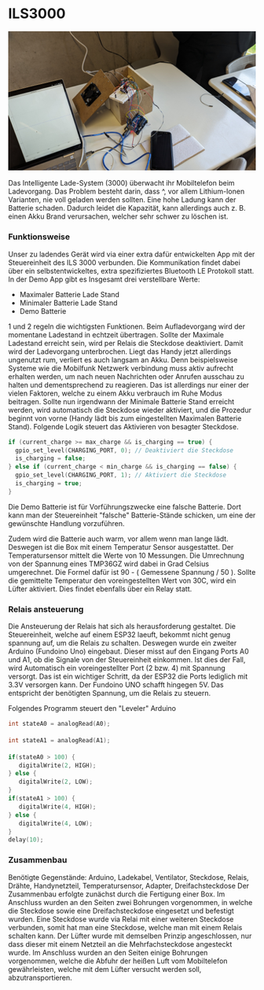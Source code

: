 # ILS3000 

![ILS3000](PXL_20240424_061355041.jpg)

Das Intelligente Lade-System (3000) überwacht ihr Mobiltelefon beim Ladevorgang. Das Problem besteht darin, dass ^, vor allem Lithium-Ionen Varianten, nie voll geladen werden sollten. Eine hohe Ladung kann der Batterie schaden. Dadurch leidet die Kapazität, kann allerdings auch z. B. einen Akku Brand verursachen, welcher sehr schwer zu löschen ist.

### Funktionsweise
Unser zu ladendes Gerät wird via einer extra dafür entwickelten App mit der Steuereinheit des ILS 3000 verbunden. Die Kommunikation findet dabei über ein selbstentwickeltes, extra spezifiziertes Bluetooth LE Protokoll statt. 
In der Demo App gibt es Insgesamt drei verstellbare Werte:
- Maximaler Batterie Lade Stand
- Minimaler Batterie Lade Stand
- Demo Batterie

1 und 2 regeln die wichtigsten Funktionen.
Beim Aufladevorgang wird der momentane Ladestand in echtzeit übertragen. Sollte der Maximale Ladestand erreicht sein, wird per Relais die Steckdose deaktiviert. Damit wird der Ladevorgang unterbrochen. Liegt das Handy jetzt allerdings ungenutzt rum, verliert es auch langsam an Akku. Denn beispielsweise Systeme wie die Mobilfunk Netzwerk verbindung muss aktiv aufrecht erhalten werden, um nach neuen Nachrichten oder Anrufen ausschau zu halten und dementsprechend zu reagieren. Das ist allerdings nur einer der vielen Faktoren, welche zu einem Akku verbrauch im Ruhe Modus beitragen. 
Sollte nun irgendwann der Minimale Batterie Stand erreicht werden, wird automatisch die Steckdose wieder aktiviert, und die Prozedur beginnt von vorne (Handy lädt bis zum eingestellten Maximalen Batterie Stand).
Folgende Logik steuert das Aktivieren von besagter Steckdose.
```c 
if (current_charge >= max_charge && is_charging == true) {
  gpio_set_level(CHARGING_PORT, 0); // Deaktiviert die Steckdose
  is_charging = false;
} else if (current_charge < min_charge && is_charging == false) {
  gpio_set_level(CHARGING_PORT, 1); // Aktiviert die Steckdose
  is_charging = true;
}
```



Die Demo Batterie ist für Vorführungszwecke eine falsche Batterie. Dort kann man der Steuereinheit "falsche" Batterie-Stände schicken, um eine der gewünschte Handlung vorzuführen. 


Zudem wird die Batterie auch warm, vor allem wenn man lange lädt. Deswegen ist die Box mit einem Temperatur Sensor ausgestattet. Der Temperatursensor mittelt die Werte von 10 Messungen. Die Umrechnung von der Spannung eines TMP36GZ wird dabei in Grad Celsius umgerechnet. Die Formel dafür ist 90 - ( Gemessene Spannung / 50 ). Sollte die gemittelte Temperatur den voreingestellten Wert von 30C, wird ein Lüfter aktiviert. Dies findet ebenfalls über ein Relay statt.

### Relais ansteuerung
Die Ansteuerung der Relais hat sich als herausforderung gestaltet. Die Steuereinheit, welche auf einem ESP32 laeuft, bekommt nicht genug spannung auf, um die Relais zu schalten. Deswegen wurde ein zweiter Arduino (Fundoino Uno) eingebaut. Dieser misst auf den Eingang Ports A0 und A1, ob die Signale von der Steuereinheit einkommen. Ist dies der Fall, wird Automatisch ein voreingestellter Port (2 bzw. 4) mit Spannung versorgt. Das ist ein wichtiger Schritt, da der ESP32 die Ports lediglich mit 3.3V versorgen kann. Der Fundoino UNO schafft hingegen 5V. Das entspricht der benötigten Spannung, um die Relais zu steuern.

Folgendes Programm steuert den "Leveler" Arduino
```c
int stateA0 = analogRead(A0);

int stateA1 = analogRead(A1);

if(stateA0 > 100) {
   digitalWrite(2, HIGH);
} else {
   digitalWrite(2, LOW);
}
if(stateA1 > 100) {
   digitalWrite(4, HIGH);
} else {
   digitalWrite(4, LOW);
}
delay(10);
```





### Zusammenbau
Benötigte Gegenstände:
Arduino, Ladekabel, Ventilator, Steckdose, Relais, Drähte, Handynetzteil, Temperatursensor, Adapter, Dreifachsteckdose
Der Zusammenbau erfolgte zunächst durch die Fertigung einer Box. Im Anschluss wurden an den Seiten zwei Bohrungen vorgenommen, in welche die Steckdose sowie eine Dreifachsteckdose eingesetzt und befestigt wurden. Eine Steckdose wurde via Relai mit einer weiteren Steckdose verbunden, somit hat man eine Steckdose, welche man mit einem Relais schalten kann. Der Lüfter wurde mit demselben Prinzip angeschlossen, nur dass dieser mit einem Netzteil an die Mehrfachsteckdose angesteckt wurde. Im Anschluss wurden an den Seiten einige Bohrungen vorgenommen, welche die Abfuhr der heißen Luft vom Mobiltelefon gewährleisten, welche mit dem Lüfter versucht werden soll, abzutransportieren.



